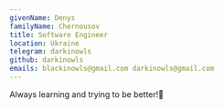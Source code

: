 ```yaml
---
givenName: Denys
familyName: Chernousov
title: Software Engineer
location: Ukraine
telegram: darkinowls
github: darkinowls
emails: blackinowls@gmail.com darkinowls@gmail.com
---
```


Always learning and trying to be better!🕺
